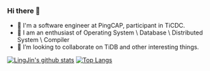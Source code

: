 ### Hi there 👋

<!--
**JinLingChristopher/JinLingChristopher** is a ✨ _special_ ✨ repository because its `README.md` (this file) appears on your GitHub profile.
-->
- 🔭 I'm a software engineer at PingCAP, participant in TiCDC. 
- 🌱 I am an enthusiast of Operating System \ Database \ Distributed System \ Compiler
- 👯 I’m looking to collaborate on TiDB and other interesting things.

[![LingJin's github stats](https://github-readme-stats.vercel.app/api?username=JinLingChristopher&count_private=true&show_icons=true&theme=radical)](https://github.com/JinLingChristopher/github-readme-stats)
[![Top Langs](https://github-readme-stats.vercel.app/api/top-langs/?username=JinLingChristopher&hide=HTML,Jupyter%20Notebook&layout=compact&count_private=true&show_icons=true&theme=radical)](https://github.com/JinLingChristopher/github-readme-stats)

